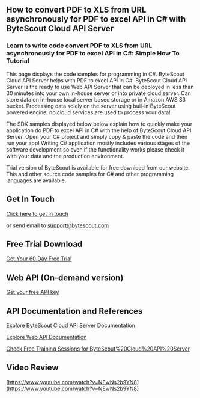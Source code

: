## How to convert PDF to XLS from URL asynchronously for PDF to excel API in C# with ByteScout Cloud API Server

### Learn to write code convert PDF to XLS from URL asynchronously for PDF to excel API in C#: Simple How To Tutorial

This page displays the code samples for programming in C#. ByteScout Cloud API Server helps with PDF to excel API in C#. ByteScout Cloud API Server is the ready to use Web API Server that can be deployed in less than 30 minutes into your own in-house server or into private cloud server. Can store data on in-house local server based storage or in Amazon AWS S3 bucket. Processing data solely on the server using buil-in ByteScout powered engine, no cloud services are used to process your data!.

The SDK samples displayed below below explain how to quickly make your application do PDF to excel API in C# with the help of ByteScout Cloud API Server. Open your C# project and simply copy & paste the code and then run your app! Writing C# application mostly includes various stages of the software development so even if the functionality works please check it with your data and the production environment.

Trial version of ByteScout is available for free download from our website. This and other source code samples for C# and other programming languages are available.

## Get In Touch

[Click here to get in touch](https://bytescout.zendesk.com/hc/en-us/requests/new?subject=ByteScout%20Cloud%20API%20Server%20Question)

or send email to [support@bytescout.com](mailto:support@bytescout.com?subject=ByteScout%20Cloud%20API%20Server%20Question) 

## Free Trial Download

[Get Your 60 Day Free Trial](https://bytescout.com/download/web-installer?utm_source=github-readme)

## Web API (On-demand version)

[Get your free API key](https://pdf.co/documentation/api?utm_source=github-readme)

## API Documentation and References

[Explore ByteScout Cloud API Server Documentation](https://bytescout.com/documentation/index.html?utm_source=github-readme)

[Explore Web API Documentation](https://pdf.co/documentation/api?utm_source=github-readme)

[Check Free Training Sessions for ByteScout%20Cloud%20API%20Server](https://academy.bytescout.com/)

## Video Review

[https://www.youtube.com/watch?v=NEwNs2b9YN8](https://www.youtube.com/watch?v=NEwNs2b9YN8)
